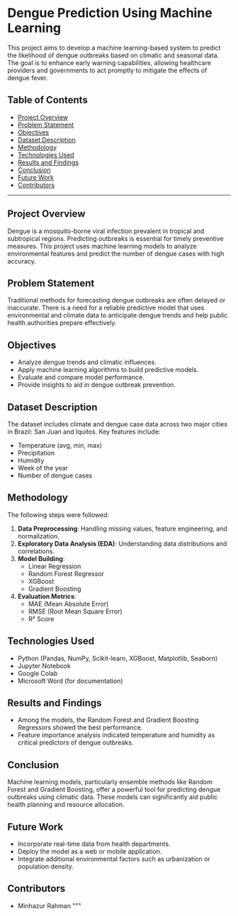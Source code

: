
# Dengue Prediction Using Machine Learning

This project aims to develop a machine learning-based system to predict the likelihood of dengue outbreaks based on climatic and seasonal data. The goal is to enhance early warning capabilities, allowing healthcare providers and governments to act promptly to mitigate the effects of dengue fever.

## Table of Contents

- [Project Overview](#project-overview)
- [Problem Statement](#problem-statement)
- [Objectives](#objectives)
- [Dataset Description](#dataset-description)
- [Methodology](#methodology)
- [Technologies Used](#technologies-used)
- [Results and Findings](#results-and-findings)
- [Conclusion](#conclusion)
- [Future Work](#future-work)
- [Contributors](#contributors)

---

## Project Overview

Dengue is a mosquito-borne viral infection prevalent in tropical and subtropical regions. Predicting outbreaks is essential for timely preventive measures. This project uses machine learning models to analyze environmental features and predict the number of dengue cases with high accuracy.

## Problem Statement

Traditional methods for forecasting dengue outbreaks are often delayed or inaccurate. There is a need for a reliable predictive model that uses environmental and climate data to anticipate dengue trends and help public health authorities prepare effectively.

## Objectives

- Analyze dengue trends and climatic influences.
- Apply machine learning algorithms to build predictive models.
- Evaluate and compare model performance.
- Provide insights to aid in dengue outbreak prevention.

## Dataset Description

The dataset includes climate and dengue case data across two major cities in Brazil: San Juan and Iquitos. Key features include:

- Temperature (avg, min, max)
- Precipitation
- Humidity
- Week of the year
- Number of dengue cases


## Methodology

The following steps were followed:

1. **Data Preprocessing**: Handling missing values, feature engineering, and normalization.
2. **Exploratory Data Analysis (EDA)**: Understanding data distributions and correlations.
3. **Model Building**:
   - Linear Regression
   - Random Forest Regressor
   - XGBoost
   - Gradient Boosting
4. **Evaluation Metrics**:
   - MAE (Mean Absolute Error)
   - RMSE (Root Mean Square Error)
   - R² Score

## Technologies Used

- Python (Pandas, NumPy, Scikit-learn, XGBoost, Matplotlib, Seaborn)
- Jupyter Notebook
- Google Colab
- Microsoft Word (for documentation)

## Results and Findings

- Among the models, the Random Forest and Gradient Boosting Regressors showed the best performance.
- Feature importance analysis indicated temperature and humidity as critical predictors of dengue outbreaks.

## Conclusion

Machine learning models, particularly ensemble methods like Random Forest and Gradient Boosting, offer a powerful tool for predicting dengue outbreaks using climatic data. These models can significantly aid public health planning and resource allocation.

## Future Work

- Incorporate real-time data from health departments.
- Deploy the model as a web or mobile application.
- Integrate additional environmental factors such as urbanization or population density.

## Contributors

- Minhazur Rahman
"""
